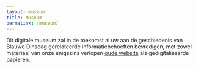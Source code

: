 ```yaml
---
layout: museum
title: Museum
permalink: /museum/
---
```


Dit digitale museum zal in de toekomst al uw aan de geschiedenis van Blauwe Dinsdag gerelateerde informatiebehoeften bevredigen, met zowel materiaal van onze enigszins verlopen [oude website](https://blauwedinsdag.tripod.com) als gedigitaliseerde papieren.